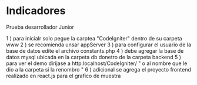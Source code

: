 # Indicadores
Prueba desarrollador Junior

1 ) para inicialr solo pegue la carptea "CodeIgniter" dentro de su carpeta www 
2 ) se recomienda unsar appServer
3 ) para configurar el usuario de la base de datos edite el archivo constants.php
4 ) debe agregar la base de datos mysql ubicada en la carpeta db donetro de la carpeta backend
5 ) para ver el demo dirijase a http:localhost/CodeIgniter/ " o al nombre que le dio a la carpeta si la renombro "
6 ) adicional se agrega el proyecto frontend realizado en react.js  para el grafico de muestra

